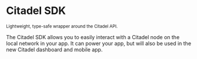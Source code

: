 # Citadel SDK

<small>Lightweight, type-safe wrapper around the Citadel API.</small>

The Citadel SDK allows you to easily interact with a Citadel node on the local network in your app.
It can power your app, but will also be used in the new Citadel dashboard and mobile app.
